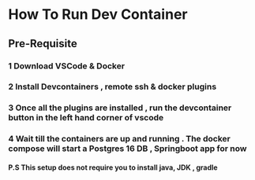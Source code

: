 # How To Run Dev Container

## Pre-Requisite

### 1 Download VSCode & Docker 
### 2 Install Devcontainers , remote ssh & docker plugins
### 3 Once all the plugins are installed , run the devcontainer button in the left hand corner of vscode 
### 4 Wait till the containers are up and running . The docker compose will start a Postgres 16 DB , Springboot app for now 
#### P.S This setup does not require you to install java, JDK , gradle
